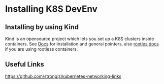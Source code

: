 # Installing K8S DevEnv

## Installing by using Kind

Kind is an opensource project which lets you set up a K8S clusters inside containers.
See [Docs](https://kind.sigs.k8s.io/docs/user/quick-start/) for installation and general pointers, also [rootles docs](https://kind.sigs.k8s.io/docs/user/rootless/) if you are using rootless containers.

## Useful Links

https://github.com/strongjz/kubernetes-networking-links